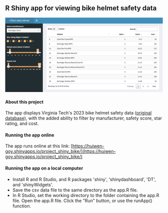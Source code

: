 ## R Shiny app for viewing bike helmet safety data ##
![](UI.jpg)

#### About this project ####
The app displays Virginia Tech's 2023 bike helmet safety data ([original database](https://www.helmet.beam.vt.edu/bicycle-helmet-ratings.html)), with the added ability to filter by manufacturer, safety score, star rating, and cost. 

#### Running the app online ####
The app runs online at this link:
[https://huiwen-goy.shinyapps.io/project_shiny_bike/](https://huiwen-goy.shinyapps.io/project_shiny_bike/)

#### Running the app on a local computer ####
* Install R and R Studio, and R packages 'shiny', 'shinydashboard', 'DT', and 'shinyWidgets'.
* Save the csv data file to the same directory as the app.R file.
* In R Studio, set the working directory to the folder containing the app.R file. Open the app.R file. Click the "Run" button, or use the runApp() function.
